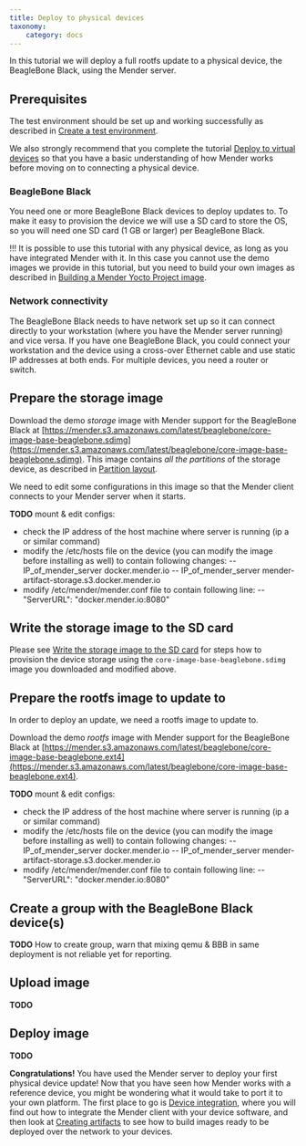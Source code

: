 ```yaml
---
title: Deploy to physical devices
taxonomy:
    category: docs
---
```


In this tutorial we will deploy a full rootfs update to
a physical device, the BeagleBone Black, using the
Mender server.

## Prerequisites

The test environment should be set up and working successfully
as described in [Create a test environment](../Create-a-test-environment).

We also strongly recommend that you complete the tutorial
[Deploy to virtual devices](../Deploy-to-virtual-devices) so
that you have a basic understanding of how Mender works
before moving on to connecting a physical device.


### BeagleBone Black

You need one or more BeagleBone Black devices to deploy
updates to. To make it easy to provision the device we will use
a SD card to store the OS, so you will need one SD card
(1 GB or larger) per BeagleBone Black.

!!! It is possible to use this tutorial with any physical device, as long as you have integrated Mender with it. In this case you cannot use the demo images we provide in this tutorial, but you need to build your own images as described in [Building a Mender Yocto Project image](../../Artifacts/Building-Mender-Yocto-image).


### Network connectivity

The BeagleBone Black needs to have network set up
so it can connect directly to your workstation
(where you have the Mender server running) and vice versa.
If you have one BeagleBone Black, you could connect your
workstation and the device using a cross-over
Ethernet cable and use static IP addresses at both ends.
For multiple devices, you need a router or switch.


## Prepare the storage image

Download the demo *storage* image with Mender support for the BeagleBone Black
at [https://mender.s3.amazonaws.com/latest/beaglebone/core-image-base-beaglebone.sdimg](https://mender.s3.amazonaws.com/latest/beaglebone/core-image-base-beaglebone.sdimg).
This image contains *all the partitions* of the storage device, as
described in [Partition layout](../../Devices/Partition-layout).

We need to edit some configurations in this image so that
the Mender client connects to your Mender server when it starts.

**TODO** mount & edit configs:
- check the IP address of the host machine where server is running (ip a or similar command)
- modify the /etc/hosts file on the device (you can modify the image before installing as well) to contain following changes:
-- IP_of_mender_server docker.mender.io
-- IP_of_mender_server mender-artifact-storage.s3.docker.mender.io
- modify /etc/mender/mender.conf file to contain following line:
-- "ServerURL": "docker.mender.io:8080"


## Write the storage image to the SD card

Please see [Write the storage image to the SD card](../../Artifacts/Provisioning-a-new-device#write-the-storage-image-to-the-sd-card)
for steps how to provision the device storage using the `core-image-base-beaglebone.sdimg`
image you downloaded and modified above.


## Prepare the rootfs image to update to

In order to deploy an update, we need a rootfs image to update to.

Download the demo *rootfs* image with Mender support for the BeagleBone Black
at [https://mender.s3.amazonaws.com/latest/beaglebone/core-image-base-beaglebone.ext4](https://mender.s3.amazonaws.com/latest/beaglebone/core-image-base-beaglebone.ext4).

**TODO** mount & edit configs:
- check the IP address of the host machine where server is running (ip a or similar command)
- modify the /etc/hosts file on the device (you can modify the image before installing as well) to contain following changes:
-- IP_of_mender_server docker.mender.io
-- IP_of_mender_server mender-artifact-storage.s3.docker.mender.io
- modify /etc/mender/mender.conf file to contain following line:
-- "ServerURL": "docker.mender.io:8080"


## Create a group with the BeagleBone Black device(s)

**TODO** How to create group, warn that mixing qemu & BBB in same deployment is not reliable yet for reporting.


## Upload image

**TODO**

## Deploy image

**TODO**


**Congratulations!** You have used the Mender server to deploy your first physical device update!
Now that you have seen how Mender works with a reference device, you might be wondering what
it would take to port it to your own platform. The first place to go is
[Device integration](../../Devices), where you will find out how to integrate
the Mender client with your device software, and then look at
[Creating artifacts](../../Artifacts) to see how to build images ready to be
deployed over the network to your devices.
